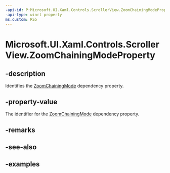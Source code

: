```yaml
---
-api-id: P:Microsoft.UI.Xaml.Controls.ScrollerView.ZoomChainingModeProperty
-api-type: winrt property
ms.custom: RS5
---
```


<!-- Property syntax.
public DependencyProperty ZoomChainingModeProperty { get; }
-->

# Microsoft.UI.Xaml.Controls.ScrollerView.ZoomChainingModeProperty

## -description

Identifies the [ZoomChainingMode](scrollerview_zoomchainingmode.md) dependency property.

## -property-value

The identifier for the [ZoomChainingMode](scrollerview_zoomchainingmode.md) dependency property.

## -remarks

## -see-also

## -examples


